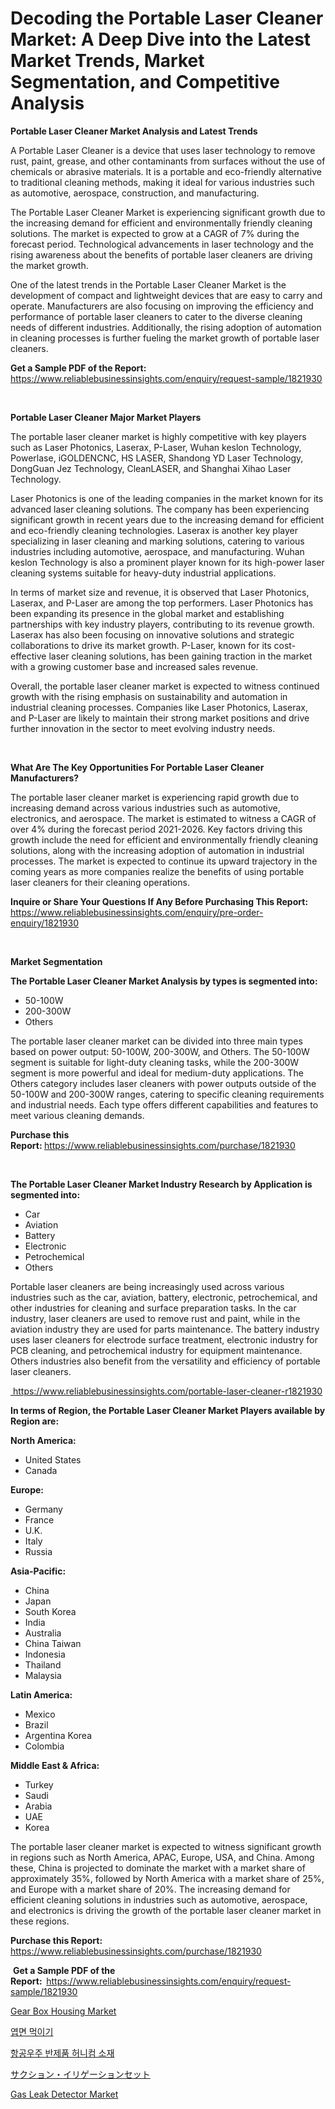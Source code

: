 <p><h1>Decoding the Portable Laser Cleaner Market: A Deep Dive into the Latest Market Trends, Market Segmentation, and Competitive Analysis</h1></p><p><strong>Portable Laser Cleaner Market Analysis and Latest Trends</strong></p>
<p><p>A Portable Laser Cleaner is a device that uses laser technology to remove rust, paint, grease, and other contaminants from surfaces without the use of chemicals or abrasive materials. It is a portable and eco-friendly alternative to traditional cleaning methods, making it ideal for various industries such as automotive, aerospace, construction, and manufacturing.</p><p>The Portable Laser Cleaner Market is experiencing significant growth due to the increasing demand for efficient and environmentally friendly cleaning solutions. The market is expected to grow at a CAGR of 7% during the forecast period. Technological advancements in laser technology and the rising awareness about the benefits of portable laser cleaners are driving the market growth.</p><p>One of the latest trends in the Portable Laser Cleaner Market is the development of compact and lightweight devices that are easy to carry and operate. Manufacturers are also focusing on improving the efficiency and performance of portable laser cleaners to cater to the diverse cleaning needs of different industries. Additionally, the rising adoption of automation in cleaning processes is further fueling the market growth of portable laser cleaners.</p></p>
<p><strong>Get a Sample PDF of the Report:&nbsp;</strong> <a href="https://www.reliablebusinessinsights.com/enquiry/request-sample/1821930">https://www.reliablebusinessinsights.com/enquiry/request-sample/1821930</a></p>
<p>&nbsp;</p>
<p><strong>Portable Laser Cleaner Major Market Players</strong></p>
<p><p>The portable laser cleaner market is highly competitive with key players such as Laser Photonics, Laserax, P-Laser, Wuhan keslon Technology, Powerlase, iGOLDENCNC, HS LASER, Shandong YD Laser Technology, DongGuan Jez Technology, CleanLASER, and Shanghai Xihao Laser Technology. </p><p>Laser Photonics is one of the leading companies in the market known for its advanced laser cleaning solutions. The company has been experiencing significant growth in recent years due to the increasing demand for efficient and eco-friendly cleaning technologies. Laserax is another key player specializing in laser cleaning and marking solutions, catering to various industries including automotive, aerospace, and manufacturing. Wuhan keslon Technology is also a prominent player known for its high-power laser cleaning systems suitable for heavy-duty industrial applications.</p><p>In terms of market size and revenue, it is observed that Laser Photonics, Laserax, and P-Laser are among the top performers. Laser Photonics has been expanding its presence in the global market and establishing partnerships with key industry players, contributing to its revenue growth. Laserax has also been focusing on innovative solutions and strategic collaborations to drive its market growth. P-Laser, known for its cost-effective laser cleaning solutions, has been gaining traction in the market with a growing customer base and increased sales revenue.</p><p>Overall, the portable laser cleaner market is expected to witness continued growth with the rising emphasis on sustainability and automation in industrial cleaning processes. Companies like Laser Photonics, Laserax, and P-Laser are likely to maintain their strong market positions and drive further innovation in the sector to meet evolving industry needs.</p></p>
<p>&nbsp;</p>
<p><strong>What Are The Key Opportunities For Portable Laser Cleaner Manufacturers?</strong></p>
<p><p>The portable laser cleaner market is experiencing rapid growth due to increasing demand across various industries such as automotive, electronics, and aerospace. The market is estimated to witness a CAGR of over 4% during the forecast period 2021-2026. Key factors driving this growth include the need for efficient and environmentally friendly cleaning solutions, along with the increasing adoption of automation in industrial processes. The market is expected to continue its upward trajectory in the coming years as more companies realize the benefits of using portable laser cleaners for their cleaning operations.</p></p>
<p><strong>Inquire or Share Your Questions If Any Before Purchasing This Report:</strong> <a href="https://www.reliablebusinessinsights.com/enquiry/pre-order-enquiry/1821930">https://www.reliablebusinessinsights.com/enquiry/pre-order-enquiry/1821930</a></p>
<p>&nbsp;</p>
<p><strong>Market Segmentation</strong></p>
<p><strong>The Portable Laser Cleaner Market Analysis by types is segmented into:</strong></p>
<p><ul><li>50-100W</li><li>200-300W</li><li>Others</li></ul></p>
<p><p>The portable laser cleaner market can be divided into three main types based on power output: 50-100W, 200-300W, and Others. The 50-100W segment is suitable for light-duty cleaning tasks, while the 200-300W segment is more powerful and ideal for medium-duty applications. The Others category includes laser cleaners with power outputs outside of the 50-100W and 200-300W ranges, catering to specific cleaning requirements and industrial needs. Each type offers different capabilities and features to meet various cleaning demands.</p></p>
<p><strong>Purchase this Report:&nbsp;</strong><a href="https://www.reliablebusinessinsights.com/purchase/1821930">https://www.reliablebusinessinsights.com/purchase/1821930</a></p>
<p>&nbsp;</p>
<p><strong>The Portable Laser Cleaner Market Industry Research by Application is segmented into:</strong></p>
<p><ul><li>Car</li><li>Aviation</li><li>Battery</li><li>Electronic</li><li>Petrochemical</li><li>Others</li></ul></p>
<p><p>Portable laser cleaners are being increasingly used across various industries such as the car, aviation, battery, electronic, petrochemical, and other industries for cleaning and surface preparation tasks. In the car industry, laser cleaners are used to remove rust and paint, while in the aviation industry they are used for parts maintenance. The battery industry uses laser cleaners for electrode surface treatment, electronic industry for PCB cleaning, and petrochemical industry for equipment maintenance. Others industries also benefit from the versatility and efficiency of portable laser cleaners.</p></p>
<p><a href="https://www.reliablebusinessinsights.com/portable-laser-cleaner-r1821930">&nbsp;https://www.reliablebusinessinsights.com/portable-laser-cleaner-r1821930</a></p>
<p><strong>In terms of Region, the Portable Laser Cleaner Market Players available by Region are:</strong></p>
<p>
    <p> <strong> North America: </strong>
        <ul>
            <li>United States</li>
            <li>Canada</li>
        </ul>
        </p> 
    <p> <strong> Europe: </strong>
        <ul>
            <li>Germany</li>
            <li>France</li>
            <li>U.K.</li>
            <li>Italy</li>
            <li>Russia</li>
        </ul>
        </p> 
    <p> <strong> Asia-Pacific: </strong>
        <ul>
            <li>China</li>
            <li>Japan</li>
            <li>South Korea</li>
            <li>India</li>
            <li>Australia</li>
            <li>China Taiwan</li>
            <li>Indonesia</li>
            <li>Thailand</li>
            <li>Malaysia</li>
        </ul>
        </p> 
    <p> <strong> Latin America: </strong>
        <ul>
            <li>Mexico</li>
            <li>Brazil</li>
            <li>Argentina Korea</li>
            <li>Colombia</li>
        </ul>
        </p> 
    <p> <strong> Middle East & Africa: </strong>
        <ul>
            <li>Turkey</li>
            <li>Saudi</li>
            <li>Arabia</li>
            <li>UAE</li>
            <li>Korea</li>
        </ul>
    </p>
    </p>
<p><p>The portable laser cleaner market is expected to witness significant growth in regions such as North America, APAC, Europe, USA, and China. Among these, China is projected to dominate the market with a market share of approximately 35%, followed by North America with a market share of 25%, and Europe with a market share of 20%. The increasing demand for efficient cleaning solutions in industries such as automotive, aerospace, and electronics is driving the growth of the portable laser cleaner market in these regions.</p></p>
<p><strong>Purchase this Report: </strong><a href="https://www.reliablebusinessinsights.com/purchase/1821930">https://www.reliablebusinessinsights.com/purchase/1821930</a></p>
<p>&nbsp;<strong>Get a Sample PDF of the Report:&nbsp;&nbsp;</strong><a href="https://www.reliablebusinessinsights.com/enquiry/request-sample/1821930">https://www.reliablebusinessinsights.com/enquiry/request-sample/1821930</a></p>
<p><strong></strong></p>
<p><p><a href="https://github.com/JuliaFadel1922/Market-Research-Report-List-1/blob/main/gear-box-housing-market.md">Gear Box Housing Market</a></p><p><a href="https://github.com/mofijurk071/Market-Research-Report-List-1/blob/main/9404515166793.md">엽면 먹이기</a></p><p><a href="https://github.com/bunxhcci35271755/Market-Research-Report-List-2/blob/main/9025758166794.md">항공우주 반제품 허니컴 소재</a></p><p><a href="https://github.com/LizaHeller2023/Market-Research-Report-List-1/blob/main/4898632156079.md">サクション・イリゲーションセット</a></p><p><a href="https://github.com/moyahfrancoestellec51j635wcx/Market-Research-Report-List-3/blob/main/gas-leak-detector-market.md">Gas Leak Detector Market</a></p></p>